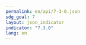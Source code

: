 ```yaml
---
permalink: en/api/7-3-0.json
sdg_goal: 7
layout: json_indicator
indicator: "7.3.0"
lang: en
---
```

